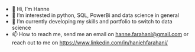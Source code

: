 - 👋 Hi, I’m Hanne
- 👀 I’m interested in python, SQL, PowerBi and data science in general
- 🌱 I’m currently developing my skills and portfolio to switch to data science 
- 📫 How to reach me, send me an email on hanne.farahani@gmail.com or reach out to me on https://www.linkedin.com/in/haniehfarahani/

<!---
Hanie95/Hanie95 is a ✨ special ✨ repository because its `README.md` (this file) appears on your GitHub profile.
You can click the Preview link to take a look at your changes.
--->
